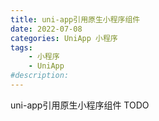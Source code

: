 ```yaml
---
title: uni-app引用原生小程序组件
date: 2022-07-08
categories: UniApp 小程序
tags: 
    - 小程序
    - UniApp
#description: 
---
```


uni-app引用原生小程序组件 TODO
<!-- more -->
